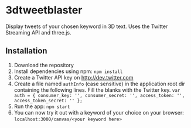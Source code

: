 3dtweetblaster
==============
Display tweets of your chosen keyword in 3D text. Uses the Twitter Streaming API and three.js.

Installation
------------
1. Download the repository
2. Install dependencies using npm: `npm install`
3. Create a Twitter API key on http://dev.twitter.com
4. Create a file named `authInfo` (case sensitive) in the application root dir containing the following lines. Fill the blanks with the Twitter key.
`var auth = {
 consumer_key: '',
 consumer_secret: '',
 access_token: '',
 access_token_secret: ''
};`
5. Run the app: `npm start`
6. You can now try it out with a keyword of your choice on your browser: `localhost:3000/canvas/<your keyword here>`
